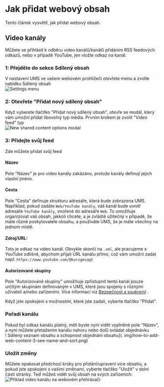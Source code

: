 # Jak přidat webový obsah

Tento článek vysvětlí, jak přidat webový obsah.

## Video kanály

Můžete se přihlásit k odběru video kanálů/kanálů přidáním RSS feedových odkazů, nebo v případě YouTube, jen vložte odkaz na kanál.

### 1: Přejděte do sekce Sdílený obsah

V nastavení UMS ve vašem webovém prohlížeči otevřete menu a zvolte nabídku Sdílený obsah\
![Settings menu](./img/how-to-add-web-content-1-shared-content.png)

### 2: Otevřete "Přidat nový sdílený obsah"

Když vyberete tlačítko "Přidat nový sdílený obsah", otevře se modál, který vám umožní přidat libovolný typ média. Prvním krokem je zvolit "Video feed" typ\
![New shared content options modal](./img/how-to-add-web-content-2-add-modal.png)

### 3: Přidejte svůj feed

Zde můžete přidat svůj feed

#### Název

Pole "Název" je pro video kanály zakázáno, protože kanály definují jejich vlastní jméno.

#### Cesta

Pole "Cesta" definuje strukturu adresáře, která bude zobrazena UMS. Například, pokud zadáte `Web/YouTube kanály`, váš kanál bude uvnitř adresáře `YouTube kanály`, vnořené do adresáře `Web`. To umožňuje organizovat váš obsah, jakkoli chcete, a je zvláště užitečný v případě, že máte různé poskytovatele obsahu, a používáte UMS, že je máte všechny na jednom místě.

#### Zdroj/URL:

Toto je odkaz na video kanál. Obvykle skončí na `.xml`, ale pracujeme s YouTube odlišně, abychom přijali URL kanálu přímo, což vám umožní zadat např. `https://www.youtube.com/@kurzgesagt`

#### Autorizované skupiny

Pole "Autorizované skupiny" umožňuje zpřístupnit tento kanál pouze určitým skupinám definovaným v UMS, které jsou spojeny s různými uživateli a/nebo zařízeními. Více informací viz [Bezpečnost a soukromí](../configuration/security-and-privacy.md#link-person-to-renderer) .

Když jste spokojeni s možnostmi, které jste zadali, vyberte tlačítko "Přidat".

### Pořadí kanálu

Pokud byl odkaz kanálu platný, měli byste nyní vidět vyplněné pole "Název", a nyní můžete přetažením kanálu nahoru nebo dolů ovládat objednávku\
! Sdílený seznam obsahu a schopnost objednání obsahu](. img/how-to-add-web-content-3-see-name-and-sort.png)

### Uložit změny

Můžete opakovat předchozí kroky pro přidání/upravení více obsahu, a pokud jste spokojeni s vašimi změnami, vyberte tlačítko "Uložit" v dolní části stránky. Teď můžeš vidět svůj obsah na svých zařízeních:\
![Příklad video kanálu na webovém přehrávači](./img/how-to-add-web-content-4-feed-player.png)
